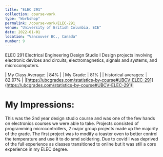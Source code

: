 ```yaml
---
title: "ELEC 291"
collection: course-work
type: "Workshop"
permalink: /course-work/ELEC-291
venue: "University of British Columbia, ECE"
date: 2022-01-01
location: "Vancouver BC., Canada"
number: 9
---
```


ELEC 291
Electrical Engineering Design Studio I
Design projects involving electronic devices and circuits, electromagnetics, signals and systems, and microcomputers. 


| My Class Average: | 84% |
| My Grade: | 81% |
| historical averages: | 82.97% | 
|[https://ubcgrades.com/statistics-by-course#UBCV-ELEC-291](https://ubcgrades.com/statistics-by-course#UBCV-ELEC-291)|

# My Impressions:

This was the 2nd year design studio course and was one of the few hands on electronics courses we were able to take. Projects consisted of programming microcontrollers, 2 major group projects made up the majority of the grade. The first project was to modify a toaster oven to better control the temperature and use it to do smd soldering.
Due to covid I was deprived of the full experience as classes transitioned to online but it was still a core experience in my ELEC degree. 